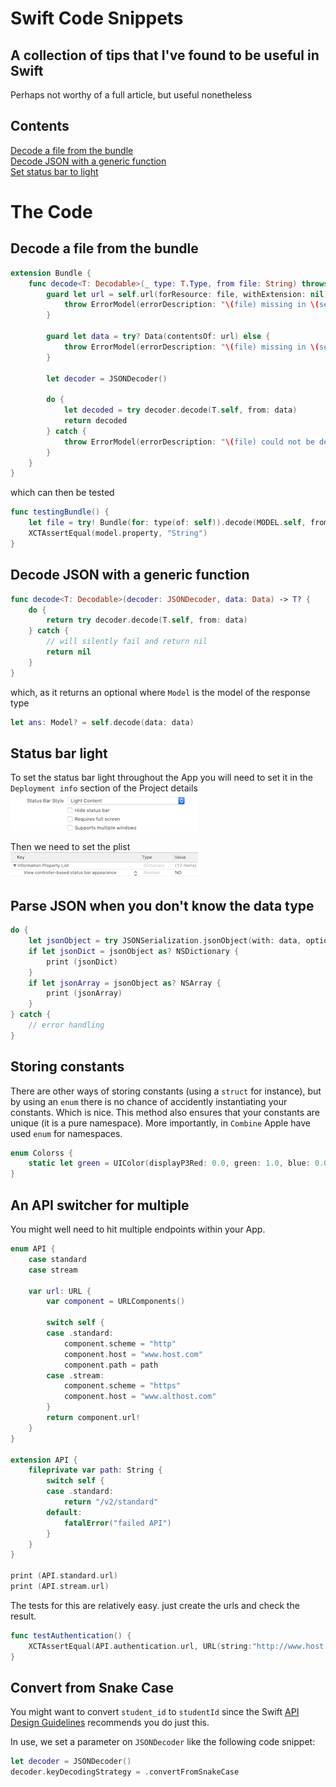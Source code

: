 # Swift Code Snippets
## A collection of tips that I've found to be useful in Swift
Perhaps not worthy of a full article, but useful nonetheless

## Contents

[Decode a file from the bundle](#Decode-a-file-from-the-bundle)<br>
[Decode JSON with a generic function](#Decode-JSON-with-a-generic-function)<br>
[Set status bar to light](#status-bar-light)<br>

# The Code
## Decode a file from the bundle

```swift
extension Bundle {
    func decode<T: Decodable>(_ type: T.Type, from file: String) throws -> T {
        guard let url = self.url(forResource: file, withExtension: nil) else {
            throw ErrorModel(errorDescription: "\(file) missing in \(self).")
        }

        guard let data = try? Data(contentsOf: url) else {
            throw ErrorModel(errorDescription: "\(file) missing in \(self).")
        }

        let decoder = JSONDecoder()

        do {
            let decoded = try decoder.decode(T.self, from: data)
            return decoded
        } catch {
            throw ErrorModel(errorDescription: "\(file) could not be decoded from \(self) with error: \(error).")
        }
    }
}
```

which can then be tested

```swift
func testingBundle() {
    let file = try! Bundle(for: type(of: self)).decode(MODEL.self, from: "FILE.json")
    XCTAssertEqual(model.property, "String")
}
```

## Decode JSON with a generic function
```swift
func decode<T: Decodable>(decoder: JSONDecoder, data: Data) -> T? {
    do {
        return try decoder.decode(T.self, from: data)
    } catch {
        // will silently fail and return nil
        return nil
    }
}
```

which, as it returns an optional where `Model` is the model of the response type
```swift
let ans: Model? = self.decode(data: data)
```
## Status bar light
To set the status bar light throughout the App you will need to set it in the `Deployment info` section of the Project details
![statusbar](Images/statusbarset.png)<br/>

Then we need to set the plist  
![statusbarplist](Images/statusbarsetplist.png)<br/>


## Parse JSON when you don't know the data type
```swift
do {
    let jsonObject = try JSONSerialization.jsonObject(with: data, options: JSONSerialization.ReadingOptions.mutableContainers)
    if let jsonDict = jsonObject as? NSDictionary {
        print (jsonDict)
    }
    if let jsonArray = jsonObject as? NSArray {
        print (jsonArray)
    }
} catch {
    // error handling
}
```

## Storing constants
There are other ways of storing constants (using a `struct` for instance), but by using an `enum` there is no chance of accidently instantiating your constants. Which is nice. This method also ensures that your constants are unique (it is a pure namespace). More importantly, in `Combine` Apple have used `enum` for namespaces. 

```swift
enum Colorss {
    static let green = UIColor(displayP3Red: 0.0, green: 1.0, blue: 0.0, alpha: 1.0)
}
```

## An API switcher for multiple
You might well need to hit multiple endpoints within your App. 
```swift
enum API {
    case standard
    case stream
    
    var url: URL {
        var component = URLComponents()
        
        switch self {
        case .standard:
            component.scheme = "http"
            component.host = "www.host.com"
            component.path = path
        case .stream:
            component.scheme = "https"
            component.host = "www.althost.com"
        }
        return component.url!
    }
}

extension API {
    fileprivate var path: String {
        switch self {
        case .standard:
            return "/v2/standard"
        default:
            fatalError("failed API")
        }
    }
}

print (API.standard.url)
print (API.stream.url)
```
The tests for this are relatively easy. just create the urls and check the result.
```swift
func testAuthentication() {
    XCTAssertEqual(API.authentication.url, URL(string:"http://www.host.com/v2/standard"))
}
```

## Convert from Snake Case
You might want to convert `student_id` to `studentId` since the Swift [API Design Guidelines](https://swift.org/documentation/api-design-guidelines/#general-conventions) recommends you do just this.

In use, we set a parameter on `JSONDecoder` like the following code snippet:
```swift
let decoder = JSONDecoder()
decoder.keyDecodingStrategy = .convertFromSnakeCase
```

